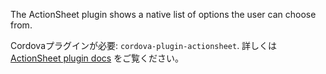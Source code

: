 
The ActionSheet plugin shows a native list of options the user can choose from.

Cordovaプラグインが必要: `cordova-plugin-actionsheet`. 詳しくは [ActionSheet plugin docs](https://github.com/EddyVerbruggen/cordova-plugin-actionsheet) をご覧ください。

